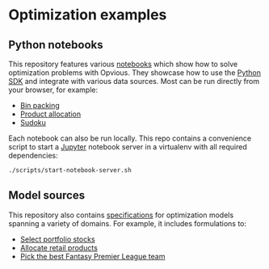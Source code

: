 # Optimization examples

## Python notebooks

This repository features various [notebooks](/notebooks) which show how to solve
optimization problems with Opvious. They showcase how to use the [Python SDK][]
and integrate with various data sources. Most can be run directly from your
browser, for example:

+ [Bin packing](https://www.opvious.io/examples/lab?path=bin-packing.ipynb)
+ [Product allocation](https://www.opvious.io/examples/lab?path=product-allocation.ipynb)
+ [Sudoku](https://www.opvious.io/examples/lab?path=sudoku.ipynb)

Each notebook can also be run locally. This repo contains a convenience script
to start a [Jupyter][] notebook server in a virtualenv with all required
dependencies:

```sh
./scripts/start-notebook-server.sh
```


## Model sources

This repository also contains [specifications](/sources) for optimization models
spanning a variety of domains. For example, it includes formulations to:

+ [Select portfolio stocks](/sources/portfolio-selection.md)
+ [Allocate retail products](/sources/product-allocation.md)
+ [Pick the best Fantasy Premier League team](/sources/fantasy-premier-league.md)


[Python SDK]: https://opvious.readthedocs.io/
[Jupyter]: https://jupyter.org/
[token]: https://hub.beta.opvious.io/authorizations
